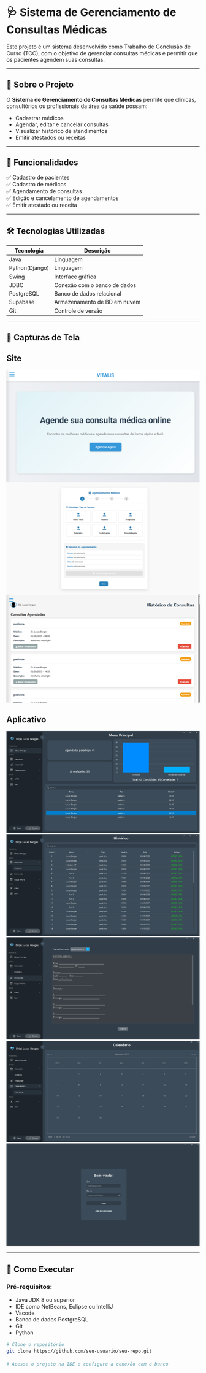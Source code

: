 # 🩺 Sistema de Gerenciamento de Consultas Médicas

Este projeto é um sistema  desenvolvido como Trabalho de Conclusão de Curso (TCC), com o objetivo de gerenciar consultas médicas e permitir que os pacientes agendem suas consultas.

---

## 📌 Sobre o Projeto

O **Sistema de Gerenciamento de Consultas Médicas** permite que clínicas, consultórios ou profissionais da área da saúde possam:

- Cadastrar médicos
- Agendar, editar e cancelar consultas
- Visualizar histórico de atendimentos
- Emitir atestados ou receitas


---

## 🧩 Funcionalidades

✅ Cadastro de pacientes  
✅ Cadastro de médicos  
✅ Agendamento de consultas  
✅ Edição e cancelamento de agendamentos  
✅ Emitir atestado ou receita  

---

## 🛠 Tecnologias Utilizadas

| Tecnologia     | Descrição                   |
|----------------|-----------------------------|
| Java           | Linguagem           |
| Python(Django)  | Linguagem            |
| Swing          | Interface gráfica            |
| JDBC           | Conexão com o banco de dados |
| PostgreSQL | Banco de dados relacional    |
| Supabase      | Armazenamento de BD em nuvem  |
| Git            | Controle de versão           |

---

## 📸 Capturas de Tela

## Site

![Tela Principal](assets/Site-1.png)
![Agendamento](assets/Site-2.png)
![Histórico](assets/Site-3.png)

## Aplicativo

![Tela Principal](assets/1.png)
![Tela De Historico](assets/2.png)
![Tela de Impressão](assets/3.png)
![Tela De Calendario](assets/4.png)
![Tela Do ADM](assets/5.png)

---

## 🚀 Como Executar

### Pré-requisitos:
- Java JDK 8 ou superior
- IDE como NetBeans, Eclipse ou IntelliJ
- Vscode
- Banco de dados PostgreSQL
- Git
- Python

```bash
# Clone o repositório
git clone https://github.com/seu-usuario/seu-repo.git

# Acesse o projeto na IDE e configure a conexão com o banco
